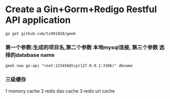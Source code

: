 # Create a Gin+Gorm+Redigo Restful API  application


```go get github.com/tx991020/geek```

### 第一个参数:生成的项目名,第二个参数 本地mysql连接, 第三个参数 选择的database name
 ```
 geek new go-api "root:123456@tcp(127.0.0.1:3306)" dbname
```


### 三级缓存
1 memory cache
2 redis dao cache
3 redis url cache

